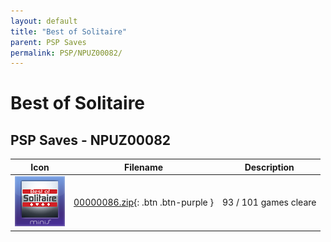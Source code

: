 ```yaml
---
layout: default
title: "Best of Solitaire"
parent: PSP Saves
permalink: PSP/NPUZ00082/
---
```

# Best of Solitaire

## PSP Saves - NPUZ00082

| Icon | Filename | Description |
|------|----------|-------------|
| ![Best of Solitaire](ICON0.PNG) | [00000086.zip](00000086.zip){: .btn .btn-purple } | 93 / 101 games cleare |
